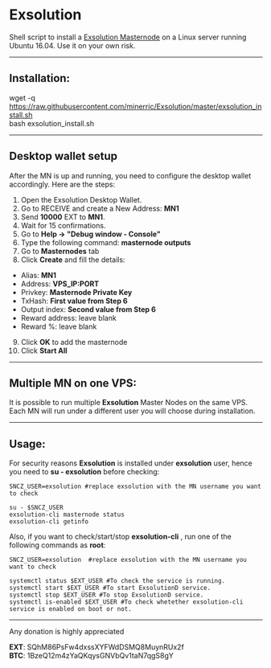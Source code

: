 # Exsolution
Shell script to install a [Exsolution Masternode](https://www.exsolution.io/) on a Linux server running Ubuntu 16.04. Use it on your own risk.  

***
## Installation:  

wget -q https://raw.githubusercontent.com/minerric/Exsolution/master/exsolution_install.sh  
bash exsolution_install.sh
***

## Desktop wallet setup  

After the MN is up and running, you need to configure the desktop wallet accordingly. Here are the steps:  
1. Open the Exsolution Desktop Wallet.  
2. Go to RECEIVE and create a New Address: **MN1**  
3. Send **10000** EXT to **MN1**.  
4. Wait for 15 confirmations.  
5. Go to **Help -> "Debug window - Console"**  
6. Type the following command: **masternode outputs**  
7. Go to **Masternodes** tab  
8. Click **Create** and fill the details:  
* Alias: **MN1**  
* Address: **VPS_IP:PORT**  
* Privkey: **Masternode Private Key**  
* TxHash: **First value from Step 6**  
* Output index:  **Second value from Step 6**  
* Reward address: leave blank  
* Reward %: leave blank  
9. Click **OK** to add the masternode  
10. Click **Start All**  

***

## Multiple MN on one VPS:

It is possible to run multiple **Exsolution** Master Nodes on the same VPS. Each MN will run under a different user you will choose during installation.  

***


## Usage:  

For security reasons **Exsolution** is installed under **exsolution** user, hence you need to **su - exsolution** before checking:    

```
SNCZ_USER=exsolution #replace exsolution with the MN username you want to check

su - $SNCZ_USER
exsolution-cli masternode status
exsolution-cli getinfo
```  

Also, if you want to check/start/stop **exsolution-cli** , run one of the following commands as **root**:

```
SNCZ_USER=exsolution  #replace exsolution with the MN username you want to check  
  
systemctl status $EXT_USER #To check the service is running.  
systemctl start $EXT_USER #To start ExsolutionD service.  
systemctl stop $EXT_USER #To stop ExsolutionD service.  
systemctl is-enabled $EXT_USER #To check whetether exsolution-cli service is enabled on boot or not.  
```  

***

  
Any donation is highly appreciated  

**EXT**: SQhM86PsFw4dxssXYFWdDSMQ8MuynRUx2f  
**BTC**: 1BzeQ12m4zYaQKqysGNVbQv1taN7qgS8gY 
